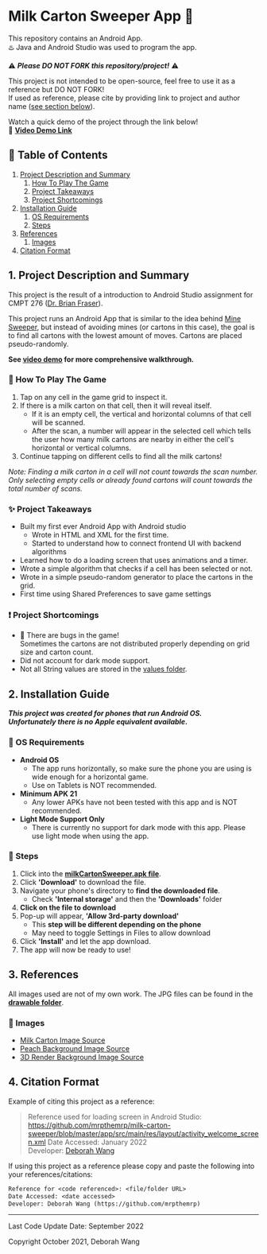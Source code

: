 # Milk Carton Sweeper App :milk_glass:

This repository contains an Android App.  
:hotsprings: Java and Android Studio was used to program the app.

:warning: ***Please DO NOT FORK this repository/project!*** :warning:

This project is not intended to be open-source, feel free to use it as a reference but DO NOT FORK!  
If used as reference, please cite by providing link to project and author name \([see section below](#4-citation-format)\).

  
Watch a quick demo of the project through the link below!  
:vhs: **[Video Demo Link](https://youtu.be/UMjSen06EAM)**

## :bookmark_tabs: Table of Contents
1. [Project Description and Summary](#1-project-description-and-summary)
   1. [How To Play The Game](#book-how-to-play-the-game)
   2. [Project Takeaways](#sparkles-project-takeaways)
   3. [Project Shortcomings](#exclamation-project-shortcomings)
2. [Installation Guide](#2-installation-guide)
   1. [OS Requirements](#iphone-os-requirements)
   2. [Steps](#memo-steps)
3. [References](#3-references)
    1. [Images](#art-images)
4. [Citation Format](#4-citation-format)

## 1. Project Description and Summary

This project is the result of a introduction to Android Studio assignment for CMPT 276 ([Dr. Brian Fraser](https://opencoursehub.cs.sfu.ca/bfraser/grav-cms)).

This project runs an Android App that is similar to the idea behind [Mine Sweeper](https://en.wikipedia.org/wiki/Minesweeper_(video_game)), but instead of avoiding mines (or cartons in this case), the goal is to find all cartons with the lowest amount of moves. Cartons are placed pseudo-randomly.

**See [video demo](#milk-carton-sweeper-app-milk_glass) for more comprehensive walkthrough.**

### :book: How To Play The Game

1. Tap on any cell in the game grid to inspect it.
2. If there is a milk carton on that cell, then it will reveal itself.
    - If it is an empty cell, the vertical and horizontal columns of that cell will be scanned.
    - After the scan, a number will appear in the selected cell which tells the user how many milk cartons are nearby in either the cell's horizontal or vertical columns.
3. Continue tapping on different cells to find all the milk cartons!

*Note: Finding a milk carton in a cell will not count towards the scan number. Only selecting empty cells or already found cartons will count towards the total number of scans.*

### :sparkles: Project Takeaways

- Built my first ever Android App with Android studio
   - Wrote in HTML and XML for the first time.
   - Started to understand how to connect frontend UI with backend algorithms
- Learned how to do a loading screen that uses animations and a timer.
- Wrote a simple algorithm that checks if a cell has been selected or not.
- Wrote in a simple pseudo-random generator to place the cartons in the grid.
- First time using Shared Preferences to save game settings

### :exclamation: Project Shortcomings

- :lady_beetle: There are bugs in the game!  
Sometimes the cartons are not distributed properly depending on grid size and carton count. 
- Did not account for dark mode support.
- Not all String values are stored in the [values folder](/app/src/main/res/values).

## 2. Installation Guide
***This project was created for phones that run Android OS.**  
**Unfortunately there is no Apple equivalent available.***

### :iphone: OS Requirements
- **Android OS**
	- The app runs horizontally, so make sure the phone you are using is wide enough for a horizontal game.
	- Use on Tablets is NOT recommended. 
- **Minimum APK 21**
  - Any lower APKs have not been tested with this app and is NOT recommended.
- **Light Mode Support Only**
	- There is currently no support for dark mode with this app. Please use light mode when using the app. 

### :memo: Steps

1. Click into the **[milkCartonSweeper.apk file](/milkCartonSweeper.apk)**.
2. Click **'Download'** to download the file.
3. Navigate your phone's directory to **find the downloaded file**.
	- Check **'Internal storage'** and then the **'Downloads'** folder
4. **Click on the file to download**
5.  Pop-up will appear, **'Allow 3rd-party download'**
	- This **step will be different depending on the phone**
	- May need to toggle Settings in Files to allow download
6. Click **'Install'** and let the app download.
7. The app will now be ready to use!


## 3. References
All images used are not of my own work. The JPG files can be found in the **[drawable folder](/app/src/main/res/drawable)**.  

### :art: Images
- [Milk Carton Image Source](https://dribbble.com/shots/14312353-Kawaii-flavored-milk)
- [Peach Background Image Source](https://wallpaperforu.com/peach-aesthetic-wallpaper-pc/)
- [3D Render Background Image Source](https://unsplash.com/photos/SXigdcQPbd8)


## 4. Citation Format
Example of citing this project as a reference:
> Reference used for loading screen in Android Studio: https://github.com/mrpthemrp/milk-carton-sweeper/blob/master/app/src/main/res/layout/activity_welcome_screen.xml
> Date Accessed: January 2022  
> Developer: [Deborah Wang](https://github.com/mrpthemrp)

If using this project as a reference please copy and paste the following into your references/citations:
```diff
Reference for <code referenced>: <file/folder URL>
Date Accessed: <date accessed>
Developer: Deborah Wang (https://github.com/mrpthemrp)
```

---
Last Code Update Date: September 2022

Copyright October 2021, Deborah Wang
